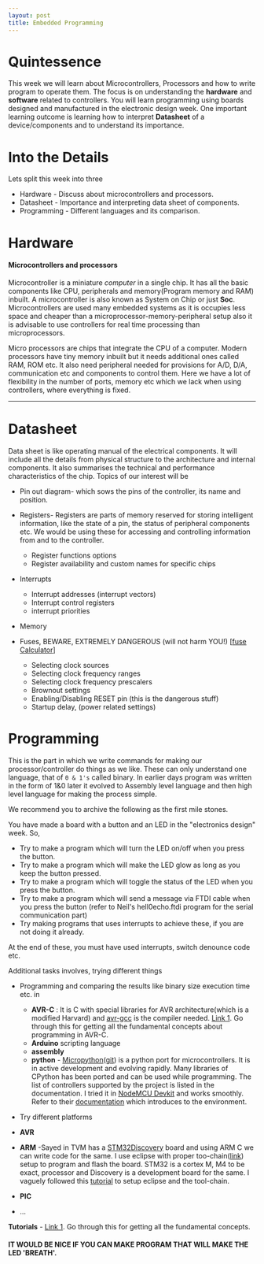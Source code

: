```yaml
---
layout: post
title: Embedded Programming
---
```


# Quintessence

This week we will learn about Microcontrollers, Processors and how to write program to operate them. The focus is on understanding the **hardware** and **software** related to controllers. You will learn programming using boards designed and manufactured in the electronic design week. One important learning outcome is learning how to interpret **Datasheet** of a device/components and to understand its importance.

# Into the Details

Lets split this week into three

 * Hardware - Discuss about microcontrollers and processors.
 * Datasheet - Importance and interpreting data sheet of components.
 * Programming - Different languages and its comparison.

# Hardware

#### Microcontrollers and processors

 Microcontroller is a miniature *computer* in a single chip. It has all the basic components like CPU, peripherals and memory(Program memory and RAM) inbuilt. A microcontroller is also known as System on Chip or just **Soc**. Microcontrollers are used many embedded systems as it is occupies less space and cheaper than a microprocessor-memory-peripheral setup also it is advisable to use controllers for real time processing than microprocessors.

 Micro processors are chips that integrate the CPU of a computer. Modern processors have tiny memory inbuilt but it needs additional ones called RAM, ROM etc. It also need peripheral needed for provisions for A/D, D/A, communication etc and components to control them. Here we have a lot of flexibility in the number of ports, memory etc which we lack when using controllers, where everything is fixed.

 ---
# Datasheet

Data sheet is like operating manual of the electrical components. It will include all the details from physical structure to the architecture and internal components. It also summarises the technical and performance characteristics of the chip. Topics of our interest will be

  - Pin out diagram- which sows the pins of the controller, its name and position.

  - Registers- Registers are parts of memory reserved for storing intelligent information, like the state of a pin, the status of peripheral components etc. We would be using these for accessing and controlling information from and to the controller.

    - Register functions options
    - Register availability and custom names for specific chips

  - Interrupts

    - Interrupt addresses (interrupt vectors)
    - Interrupt control registers
    - interrupt priorities

  - Memory

  - Fuses, BEWARE, EXTREMELY DANGEROUS (will not harm YOU!) [[fuse Calculator](http://www.engbedded.com/fusecalc)]

    - Selecting clock sources
    - Selecting clock frequency ranges
    - Selecting clock frequency prescalers
    - Brownout settings
    - Enabling/Disabling RESET pin (this is the dangerous stuff)
    - Startup delay, (power related settings)

# Programming


This is the part in which we write commands for making our processor/controller do things as we like. These can only understand one language, that of `0 & 1's` called binary. In earlier days program was written in the form of 1&0 later it evolved to Assembly level language and then high level language for making the process simple.

We recommend you to archive the following as the first mile stones.

You have made a board with a button and an LED in the "electronics design" week. So,
  - Try to make a program which will turn the LED on/off when you press the button.
  - Try to make a program which will make the LED glow as long as you keep the button pressed.
  - Try to make a program which will toggle the status of the LED when you press the button.
  - Try to make a program which will send a message via FTDI cable when you press the button (refer to Neil's hell0echo.ftdi program for the serial communication part)
  - Try making programs that uses interrupts to achieve these, if you are not doing it already.

At the end of these, you must have used interrupts, switch denounce code etc.

Additional tasks involves, trying different things

- Programming and comparing the results like binary size execution time etc. in

  - **AVR-C** : It is C with special libraries for AVR architecture(which is a modified Harvard) and [avr-gcc](https://gcc.gnu.org/wiki/avr-gcc) is the compiler needed. [Link 1](https://www.youtube.com/playlist?list=PLA6BB228B08B03EDD). Go through this for getting all the fundamental concepts about programming in AVR-C.
  - **Arduino** scripting language
  - **assembly**
  - **python** - [Micropython](http://micropython.org/)([git](https://github.com/micropython/micropython)) is a python port for microcontrollers. It is in active development and evolving rapidly. Many libraries of CPython has been ported and can be used while programming. The list of controllers supported by the project is listed in the documentation. I tried it in [NodeMCU Devkit](https://en.wikipedia.org/wiki/NodeMCU) and works smoothly. Refer to their [documentation](https://docs.micropython.org/en/latest/esp8266/esp8266/tutorial/intro.html) which introduces to the environment.

- Try different platforms
 - **AVR**
 - **ARM** -Sayed in TVM has a [STM32Discovery](http://www.st.com/en/evaluation-tools/stm32vldiscovery.html) board and using ARM C we can write code for the same. I use eclipse with proper too-chain([link](http://gnuarmeclipse.github.io/blog/)) setup to program and flash the board. STM32 is a cortex M, M4 to be exact, processor and Discovery is a development board for the same. I vaguely followed this [tutorial](https://www.youtube.com/watch?v=HKX12hJApZM) to setup eclipse and the tool-chain.
 - **PIC**
 - ...


**Tutorials** - [Link 1](https://www.youtube.com/playlist?list=PLA6BB228B08B03EDD). Go through this for getting all the fundamental concepts.


 #### IT WOULD BE NICE IF YOU CAN MAKE PROGRAM THAT WILL MAKE THE LED 'BREATH'.
